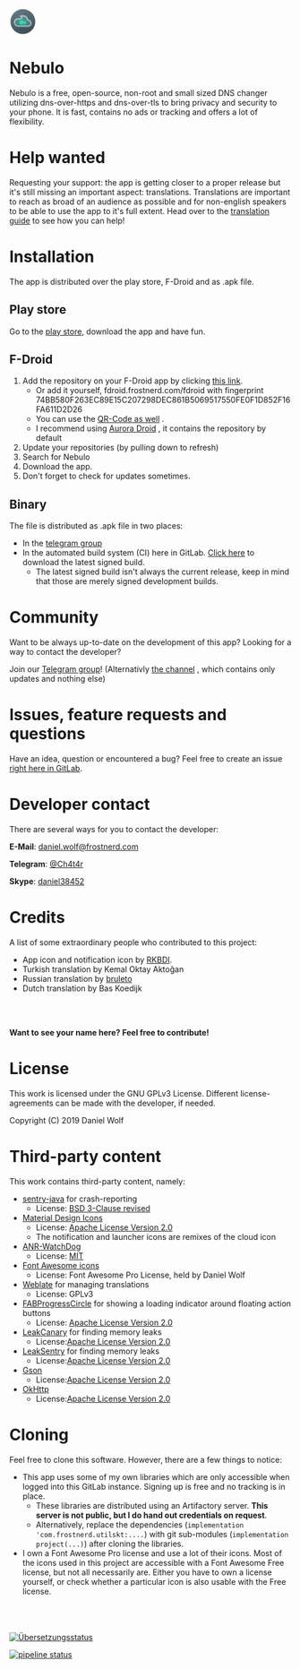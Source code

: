 ![Icon](app/src/main/res/mipmap-mdpi/ic_launcher.png)  

# Nebulo
Nebulo is a free, open-source, non-root and small sized DNS changer utilizing dns-over-https and dns-over-tls to bring privacy and security to your phone.
It is fast, contains no ads or tracking and offers a lot of flexibility.

# Help wanted
Requesting your support: the app is getting closer to a proper release but it's still missing an important aspect: translations.
Translations are important to reach as broad of an audience as possible and for non-english speakers to be able to use the app to it's full extent.
Head over to the [translation guide](TRANSLATING.md) to see how you can help!

# Installation
The app is distributed over the play store, F-Droid and as .apk file.

## Play store
Go to the [play store](https://play.google.com/store/apps/details?id=com.frostnerd.smokescreen&), download the app and have fun.

## F-Droid
1. Add the repository on your F-Droid app by clicking [this link](https://fdroid.frostnerd.com/fdroid/repo?fingerprint=74BB580F263EC89E15C207298DEC861B5069517550FE0F1D852F16FA611D2D26).
    - Or add it yourself, fdroid.frostnerd.com/fdroid with fingerprint 74BB580F263EC89E15C207298DEC861B5069517550FE0F1D852F16FA611D2D26
    - You can use the [QR-Code as well](material/fdroid_qr.jpg) .
    - I recommend using [Aurora Droid](https://gitlab.com/AuroraOSS/auroradroid) , it contains the repository by default
2. Update your repositories (by pulling down to refresh)
3. Search for Nebulo
4. Download the app.
5. Don't forget to check for updates sometimes.


## Binary
The file is distributed as .apk file in two places:
- In the [telegram group](https://t.me/joinchat/I54nRleveRGP8IPmcIdySg)
- In the automated build system (CI) here in GitLab. [Click here](https://git.frostnerd.com/PublicAndroidApps/smokescreen/-/jobs/artifacts/master/raw/app/build/outputs/apk/normal/release/app-normal-release.apk?job=build_release) to download the latest signed build.
    - The latest signed build isn't always the current release, keep in mind that those are merely signed development builds.
    
# Community
Want to be always up-to-date on the development of this app? Looking for a way to contact the developer?

Join our [Telegram group](https://t.me/joinchat/I54nRleveRGP8IPmcIdySg)!
(Alternativly [the channel](https://t.me/NebuloUpdates) , which contains only updates and nothing else)

# Issues, feature requests and questions
Have an idea, question or encountered a bug? Feel free to create an issue [right here in GitLab](https://git.frostnerd.com/PublicAndroidApps/smokescreen/issues).

# Developer contact
There are several ways for you to contact the developer:

**E-Mail**: [daniel.wolf@frostnerd.com](mailto:daniel.wolf@frostnerd.com)

**Telegram**: [@Ch4t4r](https://t.me/Ch4t4r)

**Skype**: [daniel38452](skype:daniel38452)

# Credits
A list of some extraordinary people who contributed to this project:
 - App icon and notification icon by [RKBDI](http://dribbble.com/rkbdi).
 - Turkish translation by Kemal Oktay Aktoğan
 - Russian translation by [bruleto](https://t.me/bruleto)
 - Dutch translation by Bas Koedijk
<br/>
<br/>

**Want to see your name here? Feel free to contribute!**
 
 
# License
This work is licensed under the GNU GPLv3 License. Different license-agreements can be made with the developer, if needed.


Copyright (C) 2019   Daniel Wolf

# Third-party content
This work contains third-party content, namely:
- [sentry-java](https://github.com/getsentry/sentry-java) for crash-reporting
   - License: [BSD 3-Clause revised ](https://opensource.org/licenses/BSD-3-Clause)
- [Material Design Icons](https://material.io/tools/icons/)
   - License: [Apache License Version 2.0](https://www.apache.org/licenses/LICENSE-2.0)
   - The notification and launcher icons are remixes of the cloud icon
- [ANR-WatchDog](https://github.com/SalomonBrys/ANR-WatchDog)
   - License: [MIT](https://opensource.org/licenses/MIT)
- [Font Awesome icons](https://fontawesome.com/)
   - License: Font Awesome Pro License, held by Daniel Wolf
- [Weblate](https://weblate.org) for managing translations
   - License: GPLv3
- [FABProgressCircle](https://github.com/JorgeCastilloPrz/FABProgressCircle) for showing a loading indicator around floating action buttons
   - License: [Apache License Version 2.0](https://www.apache.org/licenses/LICENSE-2.0)
- [LeakCanary](https://github.com/square/leakcanary) for finding memory leaks
   - License:[Apache License Version 2.0](https://www.apache.org/licenses/LICENSE-2.0)
- [LeakSentry](https://github.com/square/leakcanary/tree/master/leakcanary-leaksentry) for finding memory leaks
   - License:[Apache License Version 2.0](https://www.apache.org/licenses/LICENSE-2.0)
- [Gson](https://github.com/google/gson)
   - License:[Apache License Version 2.0](https://www.apache.org/licenses/LICENSE-2.0)
- [OkHttp](https://github.com/square/okhttp)
   - License:[Apache License Version 2.0](https://www.apache.org/licenses/LICENSE-2.0)

# Cloning
Feel free to clone this software. However, there are a few things to notice:
- This app uses some of my own libraries which are only accessible when logged into this GitLab instance. Signing up is free and no tracking is in place.
   - These libraries are distributed using an Artifactory server. **This server is not public, but I do hand out credentials on request**.
   - Alternatively, replace the dependencies (`implementation 'com.frostnerd.utilskt:....`) with git sub-modules (`implementation project(...)`) after cloning the libraries.
- I own a Font Awesome Pro license and use a lot of their icons. Most of the icons used in this project are accessible with a Font Awesome Free license, but not all necessarily are. Either you have to own a license yourself, or check whether a particular icon is also usable with the Free license.

</br>

</br>

</br>

<a href="https://weblate.frostnerd.com/engage/nebulo/?utm_source=widget">
<img src="https://weblate.frostnerd.com/widgets/nebulo/-/svg-badge.svg" alt="Übersetzungsstatus" />
</a> 

[![pipeline status](https://git.frostnerd.com/PublicAndroidApps/smokescreen/badges/master/pipeline.svg)](https://git.frostnerd.com/PublicAndroidApps/smokescreen/commits/master)